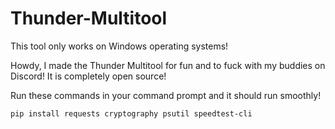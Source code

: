 # Thunder-Multitool

This tool only works on Windows operating systems!

Howdy, I made the Thunder Multitool for fun and to fuck with my buddies on Discord!  It is completely open source!  

Run these commands in your command prompt and it should run smoothly!  

```pip install requests cryptography psutil speedtest-cli```
